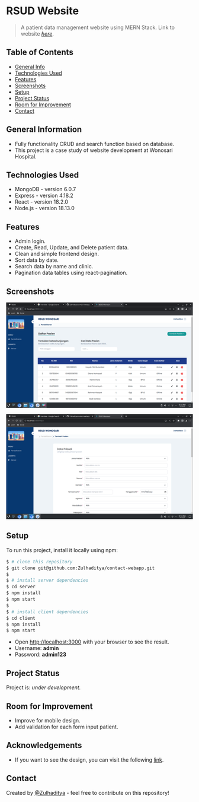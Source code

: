 # RSUD Website

> A patient data management website using MERN Stack.
> Link to website [_here_]().

## Table of Contents

- [General Info](#general-information)
- [Technologies Used](#technologies-used)
- [Features](#features)
- [Screenshots](#screenshots)
- [Setup](#setup)
- [Project Status](#project-status)
- [Room for Improvement](#room-for-improvement)
- [Contact](#contact)

## General Information

- Fully functionality CRUD and search function based on database.
- This project is a case study of website development at Wonosari Hospital.

## Technologies Used

- MongoDB - version 6.0.7
- Express - version 4.18.2
- React - version 18.2.0
- Node.js - version 18.13.0

## Features

- Admin login.
- Create, Read, Update, and Delete patient data.
- Clean and simple frontend design.
- Sort data by date.
- Search data by name and clinic.
- Pagination data tables using react-pagination.

## Screenshots

![Example screenshot](main-page.png)

![Example screenshot](input-page.png)


## Setup

To run this project, install it locally using npm:

```bash
$ # clone this repository
$ git clone git@github.com:Zulhaditya/contact-webapp.git
$
$ # install server dependencies
$ cd server
$ npm install
$ npm start
$
$ # install client dependencies
$ cd client
$ npm install
$ npm start
```

- Open [http://localhost:3000](http://localhost:3000) with your browser to see the result.
- Username: **admin**
- Password: **admin123**

## Project Status

Project is: _under development._ <!-- / _complete_ / _no longer being worked on_. reason ? -->

## Room for Improvement

- Improve for mobile design.
- Add validation for each form input patient.

## Acknowledgements

- If you want to see the design, you can visit the following [link](https://shorturl.at/sxCQ3).

## Contact

Created by [@Zulhaditya](https://itsmyportofolio.netlify.app/) - feel free to contribute on this repository!
